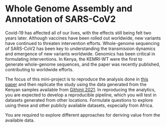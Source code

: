 # Whole Genome Assembly and Annotation of SARS-CoV2

Covid-19 has affected all of our lives, with the effects still being felt two years later. Although vaccines have been rolled out worldwide, new variants have continued to threaten intervention efforts. Whole-genome sequencing of SARS-CoV2 has been key to understanding the transmission dynamics and emergence of new variants worldwide. Genomics has been critical in formulating interventions. In Kenya, the KEMRI-WT were the first to generate whole-genome sequences, and the paper was recently published, contributing to worldwide efforts.

The focus of this mini-project is to reproduce the analysis done in [this paper](https://www.frontiersin.org/articles/10.3389/fgene.2020.612571/full) and then replicate the study using the data generated from the Kenyan samples available from [Githinji 2021](https://www.nature.com/articles/s41467-021-25137-x). In reproducing the analytics, you are expected to develop a reproducible pipeline, which you will test in datasets generated from other locations. Formulate questions to explore using these and other publicly available datasets, especially from Africa. 

You are required to explore different approaches for deriving value from the available data. 
